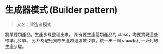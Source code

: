 # 生成器模式 (Builder pattern)

> 又名：建造者模式

將某種類產品，生產步驟整理出來。
所有要生產這類產品的 class，均要實現這些標準化步驟。
另外為避免實際生產時遺漏某步驟，統一由一個 class執行一系列的生產步驟。
